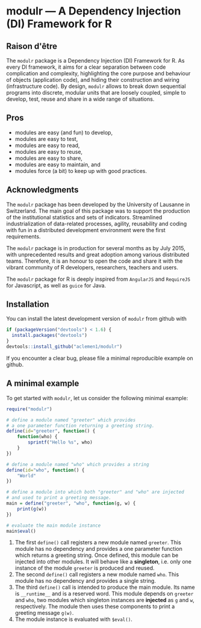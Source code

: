 # modulr — A Dependency Injection (DI) Framework for R

## Raison d'être

The `modulr` package is a Dependency Injection (DI) Framework for R. As every DI framework, it aims for a clear separation between code complication and complexity, highlighting the core purpose and behaviour of objects (application code), and hiding their construction and wiring (infrastructure code). By design, `modulr` allows to break down sequential programs into discrete, modular units that are loosely coupled, simple to develop, test, reuse and share in a wide range of situations.

## Pros

  * modules are easy (and fun) to develop,
  * modules are easy to test,
  * modules are easy to read,
  * modules are easy to reuse,
  * modules are easy to share,
  * modules are easy to maintain, and
  * modules force (a bit) to keep up with good practices.

## Acknowledgments

The `modulr` package has been developed by the University of Lausanne in Switzerland. The main goal of this package was to support the production of the institutional statistics and sets of indicators. Streamlined industrialization of data-related processes, agility, reusability and coding with fun in a distributed development environment were the first requirements. 

The `modulr` package is in production for several months as by July 2015, with unprecedented results and great adoption among various distributed teams. Therefore, it is an honour to open the code and share it with the vibrant community of R developers, researchers, teachers and users.

The `modulr` package for R is deeply inspired from `AngularJS` and `RequireJS` for Javascript, as well as `guice` for Java.

## Installation

You can install the latest development version of `modulr` from github with
``` r
if (packageVersion("devtools") < 1.6) {
  install.packages("devtools")
}
devtools::install_github("aclemen1/modulr")
```

If you encounter a clear bug, please file a minimal reproducible example on github.

## A minimal example

To get started with `modulr`, let us consider the following minimal example:

``` r
require("modulr")

# define a module named "greeter" which provides 
# a one parameter function returning a greeting string.
define(id="greeter", function() {
    function(who) {
        sprintf("Hello %s", who)
    }
})

# define a module named "who" which provides a string
define(id="who", function() {
    "World"
})

# define a module into which both "greeter" and "who" are injected
# and used to print a greeting message.
main = define("greeter", "who", function(g, w) {
    print(g(w))
})

# evaluate the main module instance
main$eval()
```

  1. The first `define()` call registers a new module named `greeter`. This module has no dependency and provides a one parameter function which returns a greeting string. Once defined, this module can be injected into other modules. It will behave like a __singleton__, i.e. only one instance of the module `greeter` is produced and reused.
  2. The second `define()` call registers a new module named `who`. This module has no dependency and provides a single string.
  3. The third `define()` call is intended to produce the main module. Its name is `__runtime__` and is a reserved word. This module depends on `greeter` and `who`, two modules which singleton instances are __injected__ as `g` and `w`, respectively. The module then uses these components to print a greeting message `g(w)`.
  4. The module instance is evaluated with `$eval()`.

